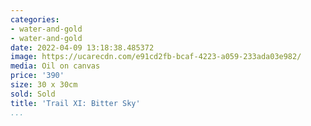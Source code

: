 ```yaml
---
categories:
- water-and-gold
- water-and-gold
date: 2022-04-09 13:18:38.485372
image: https://ucarecdn.com/e91cd2fb-bcaf-4223-a059-233ada03e982/
media: Oil on canvas
price: '390'
size: 30 x 30cm
sold: Sold
title: 'Trail XI: Bitter Sky'
...
```

